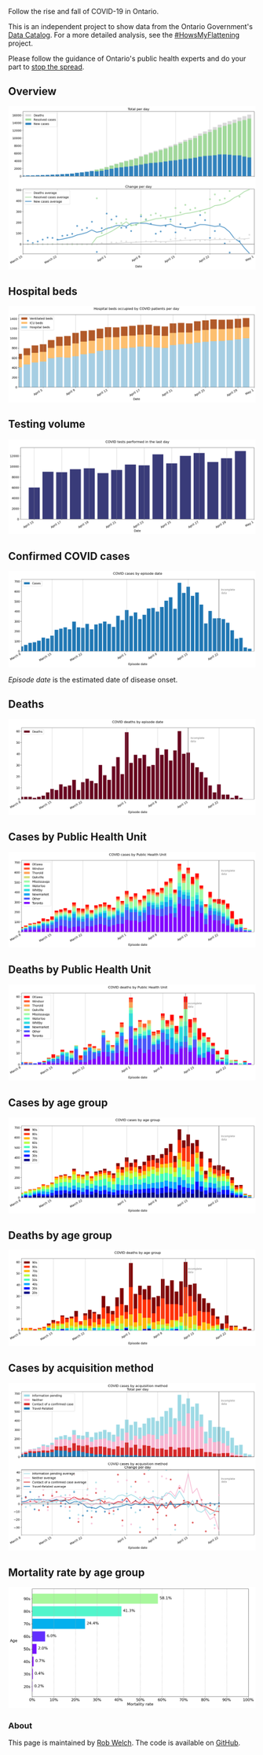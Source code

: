 Follow the rise and fall of COVID-19 in Ontario.

This is an independent project to show data from the Ontario Government's [Data Catalog](https://data.ontario.ca/dataset?keywords_en=COVID-19). For a more detailed analysis, see the [#HowsMyFlattening](https://howsmyflattening.ca) project.

Please follow the guidance of Ontario's public health experts and do your part to [stop the spread](https://www.ontario.ca/page/covid-19-stop-spread).

## Overview
![](covid_ontario/plots/overview.png) 

## Hospital beds 
![](covid_ontario/plots/hospital.png) 

## Testing volume
![](covid_ontario/plots/testing.png) 

## Confirmed COVID cases 
![](covid_ontario/plots/positive_cases.png) 

_Episode date_ is the estimated date of disease onset. 

## Deaths
![](covid_ontario/plots/deaths.png) 

## Cases by Public Health Unit 
![](covid_ontario/plots/cases_city.png) 

## Deaths by Public Health Unit 
![](covid_ontario/plots/deaths_city.png) 

## Cases by age group
![](covid_ontario/plots/cases_age.png) 

## Deaths by age group
![](covid_ontario/plots/deaths_age.png) 

## Cases by acquisition method
![](covid_ontario/plots/cases_acquisition.png) 

## Mortality rate by age group 
![](covid_ontario/plots/mortality_age.png) 

### About 
This page is maintained by [Rob Welch](mailto:rlwelch@gmail.com). The code is available on [GitHub](https://github.com/rlwelch/covid-ontario).
